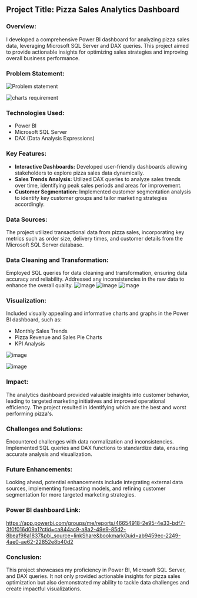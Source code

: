 

## Project Title: Pizza Sales Analytics Dashboard

### Overview:
I developed a comprehensive Power BI dashboard for analyzing pizza sales data, leveraging Microsoft SQL Server and DAX queries. This project aimed to provide actionable insights for optimizing sales strategies and improving overall business performance.

### Problem Statement: 
![Problem statement](https://github.com/vbhatsaccnt/Pizza-sales-Analytics-Dashboard/assets/67544433/a4ddec7a-56cd-4754-b049-512072aac47b)

![charts requirement](https://github.com/vbhatsaccnt/Pizza-sales-Analytics-Dashboard/assets/67544433/0b3abe84-2771-42af-a954-4b45139e67e7)
### Technologies Used:
- Power BI
- Microsoft SQL Server
- DAX (Data Analysis Expressions)

### Key Features:
- **Interactive Dashboards:** Developed user-friendly dashboards allowing stakeholders to explore pizza sales data dynamically.
- **Sales Trends Analysis:** Utilized DAX queries to analyze sales trends over time, identifying peak sales periods and areas for improvement.
- **Customer Segmentation:** Implemented customer segmentation analysis to identify key customer groups and tailor marketing strategies accordingly.

### Data Sources:
The project utilized transactional data from pizza sales, incorporating key metrics such as order size, delivery times, and customer details from the Microsoft SQL Server database.

### Data Cleaning and Transformation:
Employed SQL queries for data cleaning and transformation, ensuring data accuracy and reliability. Addressed any inconsistencies in the raw data to enhance the overall quality.
![image](https://github.com/vbhatsaccnt/Pizza-sales-Analytics-Dashboard/assets/67544433/6d5e5742-517a-4e18-9095-3d4aded7c1af)
![image](https://github.com/vbhatsaccnt/Pizza-sales-Analytics-Dashboard/assets/67544433/821c28e1-4c1e-4da5-8528-ffbbddadd160)
![image](https://github.com/vbhatsaccnt/Pizza-sales-Analytics-Dashboard/assets/67544433/61e4ddba-b516-4c99-b4b8-93fa391d48a6)


### Visualization:
Included visually appealing and informative charts and graphs in the Power BI dashboard, such as:
- Monthly Sales Trends
- Pizza Revenue and Sales Pie Charts
- KPI Analysis
  
![image](https://github.com/vbhatsaccnt/Pizza-sales-Analytics-Dashboard/assets/67544433/c3c88a29-2c8d-4f53-9ad9-3d3bbda6e015)

![image](https://github.com/vbhatsaccnt/Pizza-sales-Analytics-Dashboard/assets/67544433/5aaeb91d-5b7d-4f13-b9db-f099cb3a8dde)

### Impact:
The analytics dashboard provided valuable insights into customer behavior, leading to targeted marketing initiatives and improved operational efficiency. The project resulted in identifying which are the best and worst performing pizza's.

### Challenges and Solutions:
Encountered challenges with data normalization and inconsistencies. Implemented SQL queries and DAX functions to standardize data, ensuring accurate analysis and visualization.

### Future Enhancements:
Looking ahead, potential enhancements include integrating external data sources, implementing forecasting models, and refining customer segmentation for more targeted marketing strategies.

### Power BI dashboard Link:
https://app.powerbi.com/groups/me/reports/46654918-2e95-4e33-bdf7-3f0f016d09a1?ctid=ca844ac9-a8a2-49e9-85d2-8beaf98a1837&pbi_source=linkShare&bookmarkGuid=ab9459ec-2249-4ae0-ae62-22852e8b40d2

### Conclusion:
This project showcases my proficiency in Power BI, Microsoft SQL Server, and DAX queries. It not only provided actionable insights for pizza sales optimization but also demonstrated my ability to tackle data challenges and create impactful visualizations.



